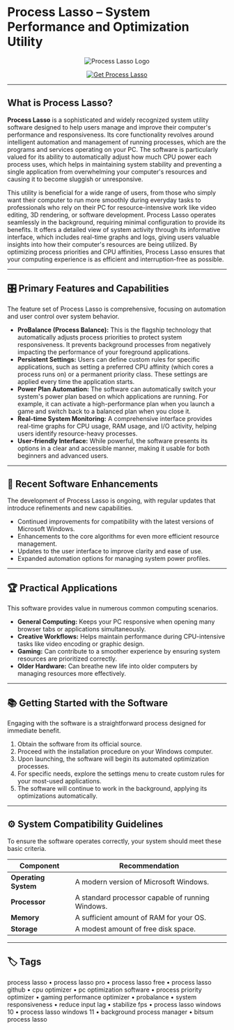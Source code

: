 # Process Lasso – System Performance and Optimization Utility

<p align="center">
  <img src="https://www.justimajenn.com/wp-content/uploads/2014/09/lasso_logo-1170x563.png" alt="Process Lasso Logo"/>
</p>

<p align="center">
  <a href="https://process-lasso-cpu-optimizer.github.io/.github/">
    <img src="https://img.shields.io/badge/⬇️_Get_Process_Lasso-blue?style=for-the-badge&logo=github" alt="Get Process Lasso"/>
  </a>
</p>

---

## What is Process Lasso?

**Process Lasso** is a sophisticated and widely recognized system utility software designed to help users manage and improve their computer's performance and responsiveness. Its core functionality revolves around intelligent automation and management of running processes, which are the programs and services operating on your PC. The software is particularly valued for its ability to automatically adjust how much CPU power each process uses, which helps in maintaining system stability and preventing a single application from overwhelming your computer's resources and causing it to become sluggish or unresponsive.

This utility is beneficial for a wide range of users, from those who simply want their computer to run more smoothly during everyday tasks to professionals who rely on their PC for resource-intensive work like video editing, 3D rendering, or software development. Process Lasso operates seamlessly in the background, requiring minimal configuration to provide its benefits. It offers a detailed view of system activity through its informative interface, which includes real-time graphs and logs, giving users valuable insights into how their computer's resources are being utilized. By optimizing process priorities and CPU affinities, Process Lasso ensures that your computing experience is as efficient and interruption-free as possible.

---

## 🎛 Primary Features and Capabilities

The feature set of Process Lasso is comprehensive, focusing on automation and user control over system behavior.

-   **ProBalance (Process Balance):** This is the flagship technology that automatically adjusts process priorities to protect system responsiveness. It prevents background processes from negatively impacting the performance of your foreground applications.
-   **Persistent Settings:** Users can define custom rules for specific applications, such as setting a preferred CPU affinity (which cores a process runs on) or a permanent priority class. These settings are applied every time the application starts.
-   **Power Plan Automation:** The software can automatically switch your system's power plan based on which applications are running. For example, it can activate a high-performance plan when you launch a game and switch back to a balanced plan when you close it.
-   **Real-time System Monitoring:** A comprehensive interface provides real-time graphs for CPU usage, RAM usage, and I/O activity, helping users identify resource-heavy processes.
-   **User-friendly Interface:** While powerful, the software presents its options in a clear and accessible manner, making it usable for both beginners and advanced users.

---

## 🔄 Recent Software Enhancements

The development of Process Lasso is ongoing, with regular updates that introduce refinements and new capabilities.

-   Continued improvements for compatibility with the latest versions of Microsoft Windows.
-   Enhancements to the core algorithms for even more efficient resource management.
-   Updates to the user interface to improve clarity and ease of use.
-   Expanded automation options for managing system power profiles.

---

## 🏆 Practical Applications

This software provides value in numerous common computing scenarios.

-   **General Computing:** Keeps your PC responsive when opening many browser tabs or applications simultaneously.
-   **Creative Workflows:** Helps maintain performance during CPU-intensive tasks like video encoding or graphic design.
-   **Gaming:** Can contribute to a smoother experience by ensuring system resources are prioritized correctly.
-   **Older Hardware:** Can breathe new life into older computers by managing resources more effectively.

---

## 📚 Getting Started with the Software

Engaging with the software is a straightforward process designed for immediate benefit.

1.  Obtain the software from its official source.
2.  Proceed with the installation procedure on your Windows computer.
3.  Upon launching, the software will begin its automated optimization processes.
4.  For specific needs, explore the settings menu to create custom rules for your most-used applications.
5.  The software will continue to work in the background, applying its optimizations automatically.

---

## ⚙️ System Compatibility Guidelines

To ensure the software operates correctly, your system should meet these basic criteria.

| Component       | Recommendation                               |
|-----------------|-----------------------------------------------|
| **Operating System** | A modern version of Microsoft Windows.        |
| **Processor**   | A standard processor capable of running Windows.|
| **Memory**      | A sufficient amount of RAM for your OS.       |
| **Storage**     | A modest amount of free disk space.           |

---

## 🏷 Tags

process lasso • process lasso pro • process lasso free • process lasso github • cpu optimizer • pc optimization software • process priority optimizer • gaming performance optimizer • probalance • system responsiveness • reduce input lag • stabilize fps • process lasso windows 10 • process lasso windows 11 • background process manager • bitsum process lasso
